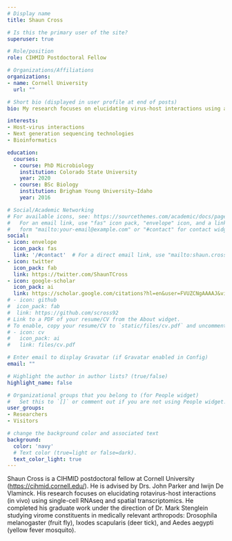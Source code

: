 ```yaml
---
# Display name
title: Shaun Cross

# Is this the primary user of the site?
superuser: true

# Role/position
role: CIHMID Postdoctoral Fellow

# Organizations/Affiliations
organizations:
- name: Cornell University
  url: ""

# Short bio (displayed in user profile at end of posts)
bio: My research focuses on elucidating virus-host interactions using a blend of wet lab, genomic, and bioinformatic tools. Currently investigating rotavirus-host interactions using single-cell RNAseq and spatial transcriptomics.

interests:
- Host-virus interactions
- Next generation sequencing technologies
- Bioinformatics

education:
  courses:
  - course: PhD Microbiology
    institution: Colorado State University
    year: 2020
  - course: BSc Biology
    institution: Brigham Young University–Idaho
    year: 2016

# Social/Academic Networking
# For available icons, see: https://sourcethemes.com/academic/docs/page-builder/#icons
#   For an email link, use "fas" icon pack, "envelope" icon, and a link in the
#   form "mailto:your-email@example.com" or "#contact" for contact widget.
social:
- icon: envelope
  icon_pack: fas
  link: '/#contact'  # For a direct email link, use "mailto:shaun.cross1992@gmail.com".
- icon: twitter
  icon_pack: fab
  link: https://twitter.com/ShaunTCross
- icon: google-scholar
  icon_pack: ai
  link: https://scholar.google.com/citations?hl=en&user=FVUZCNgAAAAJ&view_op=list_works&gmla=AJsN-F5kFDQfv8jHH12kyZVEvoWXTa8-KVFOvZGY3VRZjFK49mrRBxZnKdpoSa85acpFuBcPrxIUNYkDVWSxU69loh5ZDK6Gg66tDgUc2-WJ7JuwcPKBc1Dl2VqBHygGXNY5ZIJF8agZ
# - icon: github
#  icon_pack: fab
#  link: https://github.com/scross92
# Link to a PDF of your resume/CV from the About widget.
# To enable, copy your resume/CV to `static/files/cv.pdf` and uncomment the lines below.
# - icon: cv
#   icon_pack: ai
#   link: files/cv.pdf

# Enter email to display Gravatar (if Gravatar enabled in Config)
email: ""

# Highlight the author in author lists? (true/false)
highlight_name: false

# Organizational groups that you belong to (for People widget)
#   Set this to `[]` or comment out if you are not using People widget.
user_groups:
- Researchers
- Visitors

# change the background color and associated text
background:
  color: 'navy'
  # Text color (true=light or false=dark).
  text_color_light: true
---
```


Shaun Cross is a CIHMID postdoctoral fellow at Cornell University (https://cihmid.cornell.edu/). He is advised by Drs. John Parker and Iwijn De Vlaminck. His research focuses on elucidating rotavirus-host interactions (in vivo) using single-cell RNAseq and spatial transcriptomics. He completed his graduate work under the direction of Dr. Mark Stenglein studying virome constituents in medically relevant arthropods: Drosophila melanogaster (fruit fly), Ixodes scapularis (deer tick), and Aedes aegypti (yellow fever mosquito).
